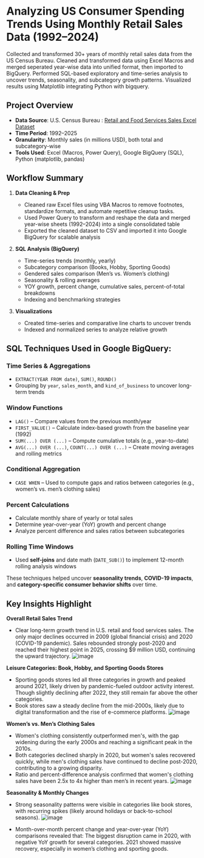 # Analyzing US Consumer Spending Trends Using Monthly Retail Sales Data (1992–2024)

Collected and transformed 30+ years of monthly retail sales data from the US Census Bureau. Cleaned and transformed data using Excel Macros and merged seperated year-wise data into unified format, then imported to BigQuery. Performed SQL-based exploratory and time-series analysis to uncover trends, seasonality, and subcategory growth patterns. Visualized results using Matplotlib integrating Python with bigquery.

## Project Overview

- **Data Source**: U.S. Census Bureau : [Retail and Food Services Sales Excel Dataset](https://www.census.gov/retail/index.html)
- **Time Period**: 1992–2025
- **Granularity**: Monthly sales (in millions USD), both total and subcategory-wise
- **Tools Used**: Excel (Macros, Power Query), Google BigQuery (SQL), Python (matplotlib, pandas)

## Workflow Summary

1. **Data Cleaning & Prep**
   - Cleaned raw Excel files using VBA Macros to remove footnotes, standardize formats, and automate repetitive cleanup tasks.
   - Used Power Query to transform and reshape the data and merged year-wise sheets (1992–2024) into a single consolidated table
   - Exported the cleaned dataset to CSV and imported it into Google BigQuery for scalable analysis

3. **SQL Analysis (BigQuery)**
   - Time-series trends (monthly, yearly)
   - Subcategory comparison (Books, Hobby, Sporting Goods)
   - Gendered sales comparison (Men’s vs. Women’s clothing)
   - Seasonality & rolling averages
   - YOY growth, percent change, cumulative sales, percent-of-total breakdowns
   - Indexing and benchmarking strategies
     
4. **Visualizations**
   - Created time-series and comparative line charts to uncover trends
   - Indexed and normalized series to analyze relative growth

## SQL Techniques Used in **Google BigQuery**:
### Time Series & Aggregations
   - `EXTRACT(YEAR FROM date)`, `SUM()`, `ROUND()`
   - Grouping by `year`, `sales_month`, and `kind_of_business` to uncover long-term trends

### Window Functions
   - `LAG()` – Compare values from the previous month/year
   - `FIRST_VALUE()` – Calculate index-based growth from the baseline year (1992)
   - `SUM(...) OVER (...)` – Compute cumulative totals (e.g., year-to-date)
   - `AVG(...) OVER (...)`, `COUNT(...) OVER (...)` – Create moving averages and rolling metrics

### Conditional Aggregation
   - `CASE WHEN` – Used to compute gaps and ratios between categories (e.g., women’s vs. men’s clothing sales)

### Percent Calculations
   - Calculate monthly share of yearly or total sales
   - Determine year-over-year (YoY) growth and percent change
   - Analyze percent difference and sales ratios between subcategories

### Rolling Time Windows
   - Used **self-joins** and date math (`DATE_SUB()`) to implement 12-month rolling analysis windows

These techniques helped uncover **seasonality trends**, **COVID-19 impacts**, and **category-specific consumer behavior shifts** over time.



## Key Insights Highlight

**Overall Retail Sales Trend**
   - Clear long-term growth trend in U.S. retail and food services sales. The only major declines occurred in 2009 (global financial crisis) and 2020 (COVID-19 pandemic). Sales rebounded strongly post-2020 and reached their highest point in 2025, crossing $9 million USD, continuing the upward trajectory.
     ![image](https://github.com/user-attachments/assets/a7050496-2a1d-4858-a32c-f19e47d6fb9a)


**Leisure Categories: Book, Hobby, and Sporting Goods Stores**
   - Sporting goods stores led all three categories in growth and peaked around 2021, likely driven by pandemic-fueled outdoor activity interest. Though slightly declining after 2022, they still remain far above the other categories.
   - Book stores saw a steady decline from the mid-2000s, likely due to digital transformation and the rise of e-commerce platforms.
     ![image](https://github.com/user-attachments/assets/640568e7-cea5-4618-9cfb-ae08998c3598)


**Women’s vs. Men’s Clothing Sales**
   - Women's clothing consistently outperformed men's, with the gap widening during the early 2000s and reaching a significant peak in the 2010s.
   - Both categories declined sharply in 2020, but women's sales recovered quickly, while men's clothing sales have continued to decline post-2020, contributing to a growing disparity.
   - Ratio and percent-difference analysis confirmed that women's clothing sales have been 2.5x to 4x higher than men’s in recent years.
     ![image](https://github.com/user-attachments/assets/acdddbf6-66f9-4362-a227-0531f839d756)


**Seasonality & Monthly Changes**
  - Strong seasonality patterns were visible in categories like book stores, with recurring spikes (likely around holidays or back-to-school seasons).
    ![image](https://github.com/user-attachments/assets/e2dd83b2-f1b5-4eaa-bf4a-ab2880ba43bf)

  - Month-over-month percent change and year-over-year (YoY) comparisons revealed that: The biggest disruption came in 2020, with negative YoY growth for several categories. 2021 showed massive recovery, especially in women’s clothing and sporting goods.
